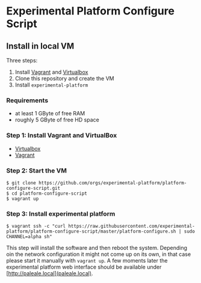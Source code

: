 # Experimental Platform Configure Script


## Install in local VM

Three steps:

1. Install [Vagrant](https://www.vagrantup.com/downloads.html) and [Virtualbox](https://www.virtualbox.org/wiki/Downloads)
2. Clone this repository and create the VM
3. Install `experimental-platform`

### Requirements

* at least 1 GByte of free RAM
* roughly 5 GByte of free HD space


### Step 1: Install Vagrant and VirtualBox

* [Virtualbox](https://www.virtualbox.org/wiki/Downloads)
* [Vagrant](https://www.vagrantup.com/downloads.html)


### Step 2: Start the VM

    $ git clone https://github.com/orgs/experimental-platform/platform-configure-script.git
    $ cd platform-configure-script
    $ vagrant up

### Step 3: Install experimental platform

    $ vagrant ssh -c "curl https://raw.githubusercontent.com/experimental-platform/platform-configure-script/master/platform-configure.sh | sudo CHANNEL=alpha sh"

This step will install the software and then reboot the system. Depending oin the network configuration it might not come up on its own, in that case please start it manually with `vagrant up`. A few moments later the experimental platform web interface should be available under [http://paleale.local](paleale.local).